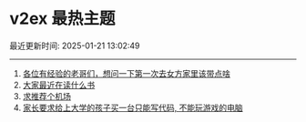 # v2ex 最热主题

最近更新时间: 2025-01-21 13:02:49

--- 
1. [各位有经验的老哥们，想问一下第一次去女方家里该带点啥](https://www.v2ex.com/t/1106655) 
2. [大家最近在读什么书](https://www.v2ex.com/t/1106658) 
3. [求推荐个机场](https://www.v2ex.com/t/1106673) 
4. [家长要求给上大学的孩子买一台只能写代码, 不能玩游戏的电脑](https://www.v2ex.com/t/1106683) 
